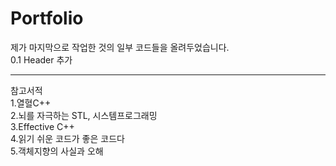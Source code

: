 # Portfolio

제가 마지막으로 작업한 것의 일부 코드들을 올려두었습니다.  
0.1 Header 추가
***
참고서적  
1.열혈C++  
2.뇌를 자극하는 STL, 시스템프로그래밍  
3.Effective C++  
4.읽기 쉬운 코드가 좋은 코드다  
5.객체지향의 사실과 오해  
